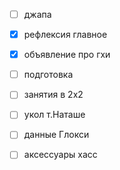 - [ ] джапа
- [x] рефлексия главное
- [x] объявление про гхи
- [ ] подготовка
- [ ] занятия в 2х2
- [ ] укол т.Наташе
- [ ] данные Глокси
- [ ] аксессуары хасс

